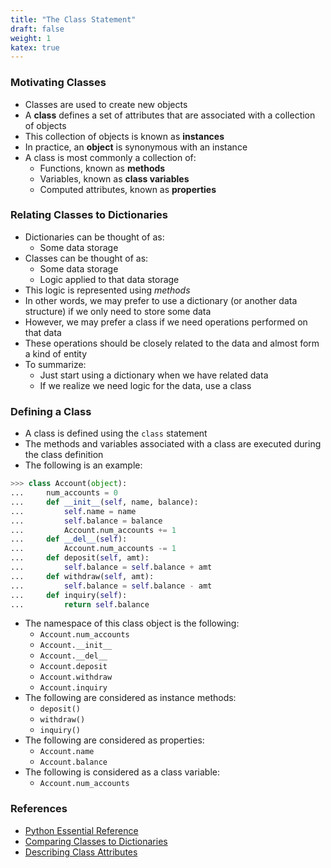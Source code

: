 ```yaml
---
title: "The Class Statement"
draft: false
weight: 1
katex: true
---
```


### Motivating Classes
- Classes are used to create new objects
- A **class** defines a set of attributes that are associated with a collection of objects
- This collection of objects is known as **instances**
- In practice, an **object** is synonymous with an instance
- A class is most commonly a collection of:
	- Functions, known as **methods**
	- Variables, known as **class variables**
	- Computed attributes, known as **properties**

### Relating Classes to Dictionaries
- Dictionaries can be thought of as:
	- Some data storage
- Classes can be thought of as:
	- Some data storage
	- Logic applied to that data storage
- This logic is represented using *methods*
- In other words, we may prefer to use a dictionary (or another data structure) if we only need to store some data
- However, we may prefer a class if we need operations performed on that data
- These operations should be closely related to the data and almost form a kind of entity
- To summarize:
	- Just start using a dictionary when we have related data
	- If we realize we need logic for the data, use a class

### Defining a Class
- A class is defined using the `class` statement
- The methods and variables associated with a class are executed during the class definition
- The following is an example:

```python
>>> class Account(object):
...     num_accounts = 0
...     def __init__(self, name, balance):
...         self.name = name
...         self.balance = balance
...         Account.num_accounts += 1
...     def __del__(self):
...         Account.num_accounts -= 1
...     def deposit(self, amt):
...         self.balance = self.balance + amt
...     def withdraw(self, amt):
...         self.balance = self.balance - amt
...     def inquiry(self):
...         return self.balance
```

- The namespace of this class object is the following:
	- `Account.num_accounts`
	- `Account.__init__`
	- `Account.__del__`
	- `Account.deposit`
	- `Account.withdraw`
	- `Account.inquiry`
- The following are considered as instance methods:
	- `deposit()`
	- `withdraw()`
	- `inquiry()`
- The following are considered as properties:
	- `Account.name`
	- `Account.balance`
- The following is considered as a class variable:
	- `Account.num_accounts`

### References
- [Python Essential Reference](http://index-of.co.uk/Python/Python%20Essential%20Reference,%20Fourth%20Edition.pdf)
- [Comparing Classes to Dictionaries](https://stackoverflow.com/a/11108184/12777044)
- [Describing Class Attributes](https://stackoverflow.com/a/6475332/12777044)
